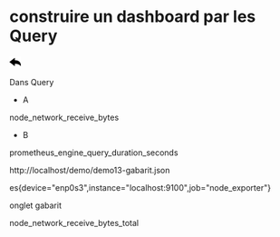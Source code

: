 
# construire un dashboard par les Query
[![](../../screenshots/other/Go-back.png)](README.md)





Dans Query

* A

node_network_receive_bytes


* B 

prometheus_engine_query_duration_seconds





http://localhost/demo/demo13-gabarit.json





es{device="enp0s3",instance="localhost:9100",job="node_exporter"}

onglet gabarit



node_network_receive_bytes_total



